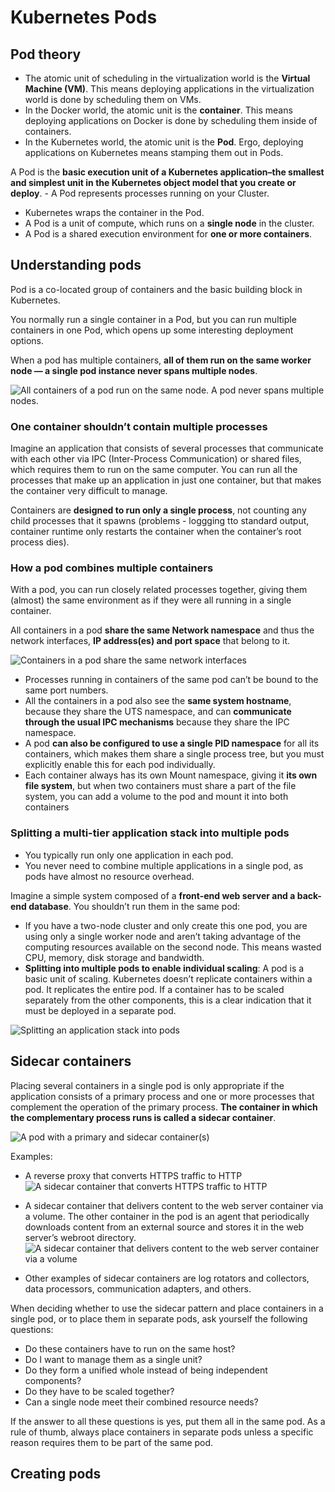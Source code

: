 # Kubernetes Pods

## Pod theory
- The atomic unit of scheduling in the virtualization world is the **Virtual Machine (VM)**. This means deploying applications in the virtualization world is done by scheduling them on VMs.
- In the Docker world, the atomic unit is the **container**. This means deploying applications on Docker is done by scheduling them inside of containers.
- In the Kubernetes world, the atomic unit is the **Pod**. Ergo, deploying applications on Kubernetes means stamping them out in Pods.

A Pod is the **basic execution unit of a Kubernetes application–the smallest and simplest unit in the Kubernetes object model that you create or deploy**. - A Pod represents processes running on your Cluster.
- Kubernetes wraps the container in the Pod.
- A Pod is a unit of compute, which runs on a **single node** in the cluster.
- A Pod is a shared execution environment for **one or more containers**.


## Understanding pods
Pod is a co-located group of containers and the basic building block in Kubernetes.

You normally run a single container in a Pod, but you can run multiple containers in one Pod, which opens up some interesting deployment options.

When a pod has multiple containers, **all of them run on the same worker node — a single pod instance never spans multiple nodes**.

![All containers of a pod run on the same node. A pod never spans multiple nodes.](./images/img02.png)
<!-- Vir: https://livebook.manning.com/book/kubernetes-in-action-second-edition/chapter-5/v-14/12 -->


### One container shouldn’t contain multiple processes
Imagine an application that consists of several processes that communicate with each other via IPC (Inter-Process Communication) or shared files, which requires them to run on the same computer. You can run all the processes that make up an application in just one container, but that makes the container very difficult to manage.

Containers are **designed to run only a single process**, not counting any child processes that it spawns (problems - loggging tto standard output, container runtime only restarts the container when the container’s root process dies).

### How a pod combines multiple containers
With a pod, you can run closely related processes together, giving them (almost) the same environment as if they were all running in a single container.

All containers in a pod **share the same Network namespace** and thus the network interfaces, **IP address(es) and port space** that belong to it.

![Containers in a pod share the same network interfaces](./images/img03.png)
<!-- Vir: https://livebook.manning.com/book/kubernetes-in-action-second-edition/chapter-5/v-14/12 -->

- Processes running in containers of the same pod can’t be bound to the same port numbers.
- All the containers in a pod also see the **same system hostname**, because they share the UTS namespace, and can **communicate through the usual IPC mechanisms** because they share the IPC namespace.
- A pod **can also be configured to use a single PID namespace** for all its containers, which makes them share a single process tree, but you must explicitly enable this for each pod individually.
- Each container always has its own Mount namespace, giving it **its own file system**, but when two containers must share a part of the file system, you can add a volume to the pod and mount it into both containers

### Splitting a multi-tier application stack into multiple pods
- You typically run only one application in each pod.
- You never need to combine multiple applications in a single pod, as pods have almost no resource overhead.

Imagine a simple system composed of a **front-end web server and a back-end database**. You shouldn’t run them in the same pod:
- If you have a two-node cluster and only create this one pod, you are using only a single worker node and aren’t taking advantage of the computing resources available on the second node. This means wasted CPU, memory, disk storage and bandwidth.
- **Splitting into multiple pods to enable individual scaling**: A pod is a basic unit of scaling. Kubernetes doesn’t replicate containers within a pod. It replicates the entire pod. If a container has to be scaled separately from the other components, this is a clear indication that it must be deployed in a separate pod.

![Splitting an application stack into pods](./images/img04.png)
<!-- Vir: https://livebook.manning.com/book/kubernetes-in-action-second-edition/chapter-5/v-14/12 -->

## Sidecar containers
Placing several containers in a single pod is only appropriate if the application consists of a primary process and one or more processes that complement the operation of the primary process. **The container in which the complementary process runs is called a sidecar container**.

![A pod with a primary and sidecar container(s)](./images/img05.png)
<!-- Vir: https://livebook.manning.com/book/kubernetes-in-action-second-edition/chapter-5/v-14/12 -->

Examples:
- A reverse proxy that converts HTTPS traffic to HTTP
![A sidecar container that converts HTTPS traffic to HTTP](./images/img06.png)
<!-- Vir: https://livebook.manning.com/book/kubernetes-in-action-second-edition/chapter-5/v-14/12 -->
- A sidecar container that delivers content to the web server container via a volume. The other container in the pod is an agent that periodically downloads content from an external source and stores it in the web server’s webroot directory. 
![A sidecar container that delivers content to the web server container via a volume](./images/img07.png)
<!-- Vir: https://livebook.manning.com/book/kubernetes-in-action-second-edition/chapter-5/v-14/12 -->
- Other examples of sidecar containers are log rotators and collectors, data processors, communication adapters, and others.

When deciding whether to use the sidecar pattern and place containers in a single pod, or to place them in separate pods, ask yourself the following questions:
- Do these containers have to run on the same host?
- Do I want to manage them as a single unit?
- Do they form a unified whole instead of being independent components?
- Do they have to be scaled together?
- Can a single node meet their combined resource needs?

If the answer to all these questions is yes, put them all in the same pod. As a rule of thumb, always place containers in separate pods unless a specific reason requires them to be part of the same pod.

## Creating pods
